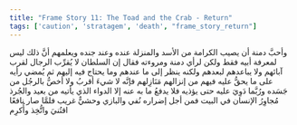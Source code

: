 ```yaml
---
title: "Frame Story 11: The Toad and the Crab - Return"
tags: ['caution', 'stratagem', 'death', "frame_story_return"]
---
```


 وأحبَّ دمنة أن يصيب الكرامة من الأسد والمنزلة عنده وعند جنده ويعلمهم أنَّ ذلك ليس لمعرفة أبيه فقط ولكن لرأي دمنة ومروءته فقال إن السلطان لا يُقرِّب الرجال لقرب آبائهم ولا يباعدهم لبعدهم ولكنه ينظر إلى ما عندهم وما يحتاج فيه إليهم ثم يُمضي رأيه على ما يحقُّ عليه فيهم من إنزالهم مَنَازِلهم فإنَّه لا شيءَ أقربُ ولا أخصُّ بالرجُل من جَسَده ورُبَّما دَوِيَ عليه حتى يؤذيه فلا يدفعُ ما به عنه إلا الدواء الذي يأتيه من بعيد والجُرذ مُجاوِرُ الإنسان في البيت فمن أجل إضراره نُفي والبازي وحشيٌّ غريب فلمَّا صار نافعًا اقتُنيَ واتُّخِذ وأُكرِم
